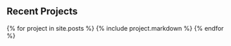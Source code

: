 <section class="prjs">
  <h2>Recent Projects</h2>

  {% for project in site.posts %}
    {% include project.markdown %}
  {% endfor %}
</section>

